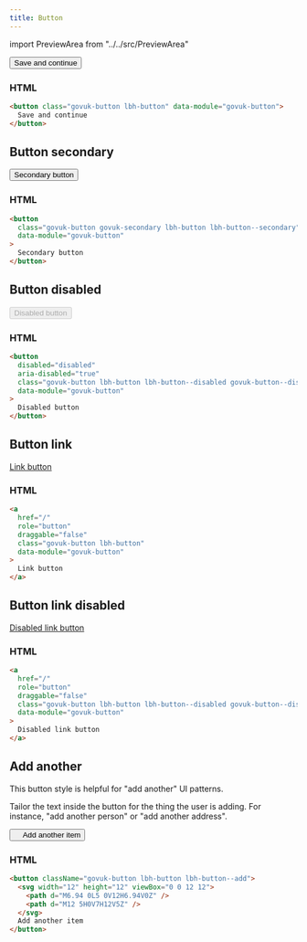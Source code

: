 ```yaml
---
title: Button
---
```


import PreviewArea from "../../src/PreviewArea"

<button class="govuk-button lbh-button" data-module="govuk-button">
  Save and continue
</button>

### HTML

```html
<button class="govuk-button lbh-button" data-module="govuk-button">
  Save and continue
</button>
```

## Button secondary

<button class="govuk-button govuk-secondary lbh-button lbh-button--secondary" data-module="govuk-button">
  Secondary button
</button>

### HTML

```html
<button
  class="govuk-button govuk-secondary lbh-button lbh-button--secondary"
  data-module="govuk-button"
>
  Secondary button
</button>
```

## Button disabled

<button disabled="disabled" aria-disabled="true" class="govuk-button lbh-button lbh-button--disabled govuk-button--disabled" data-module="govuk-button">
  Disabled button
</button>

### HTML

```html
<button
  disabled="disabled"
  aria-disabled="true"
  class="govuk-button lbh-button lbh-button--disabled govuk-button--disabled"
  data-module="govuk-button"
>
  Disabled button
</button>
```

## Button link

<a href="/" role="button" draggable="false" class="govuk-button lbh-button" data-module="govuk-button">
  Link button
</a>

### HTML

```html
<a
  href="/"
  role="button"
  draggable="false"
  class="govuk-button lbh-button"
  data-module="govuk-button"
>
  Link button
</a>
```

## Button link disabled

<a href="/" role="button" draggable="false" class="govuk-button lbh-button lbh-button--disabled govuk-button--disabled" data-module="govuk-button">
  Disabled link button
</a>

### HTML

```html
<a
  href="/"
  role="button"
  draggable="false"
  class="govuk-button lbh-button lbh-button--disabled govuk-button--disabled"
  data-module="govuk-button"
>
  Disabled link button
</a>
```

## Add another

This button style is helpful for "add another" UI patterns.

Tailor the text inside the button for the thing the user is adding. For instance, "add another person" or "add another address".

<button className="govuk-button lbh-button lbh-button--add">
<svg width="12" height="12" viewBox="0 0 12 12" fill="none" xmlns="http://www.w3.org/2000/svg">
<path d="M6.94 0L5 0V12H6.94V0Z"/>
<path d="M12 5H0V7H12V5Z"/>
</svg>
Add another item
</button>

### HTML

```html
<button className="govuk-button lbh-button lbh-button--add">
  <svg width="12" height="12" viewBox="0 0 12 12">
    <path d="M6.94 0L5 0V12H6.94V0Z" />
    <path d="M12 5H0V7H12V5Z" />
  </svg>
  Add another item
</button>
```
